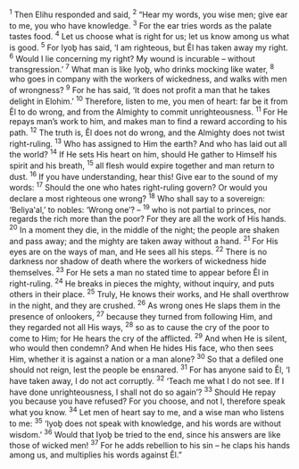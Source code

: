 <sup>1</sup> Then Elihu responded and said,
<sup>2</sup> “Hear my words, you wise men; give ear to me, you who have knowledge.
<sup>3</sup> For the ear tries words as the palate tastes food.
<sup>4</sup> Let us choose what is right for us; let us know among us what is good.
<sup>5</sup> For Iyoḇ has said, ‘I am righteous, but Ĕl has taken away my right.
<sup>6</sup> Would I lie concerning my right? My wound is incurable – without transgression.’
<sup>7</sup> What man is like Iyoḇ, who drinks mocking like water,
<sup>8</sup> who goes in company with the workers of wickedness, and walks with men of wrongness?
<sup>9</sup> For he has said, ‘It does not profit a man that he takes delight in Elohim.’
<sup>10</sup> Therefore, listen to me, you men of heart: far be it from Ĕl to do wrong, and from the Almighty to commit unrighteousness.
<sup>11</sup> For He repays man’s work to him, and makes man to find a reward according to his path.
<sup>12</sup> The truth is, Ĕl does not do wrong, and the Almighty does not twist right-ruling.
<sup>13</sup> Who has assigned to Him the earth? And who has laid out all the world?
<sup>14</sup> If He sets His heart on him, should He gather to Himself his spirit and his breath,
<sup>15</sup> all flesh would expire together and man return to dust.
<sup>16</sup> If you have understanding, hear this! Give ear to the sound of my words:
<sup>17</sup> Should the one who hates right-ruling govern? Or would you declare a most righteous one wrong?
<sup>18</sup> Who shall say to a sovereign: ‘Beliya‛al,’ to nobles: ‘Wrong one’? –
<sup>19</sup> who is not partial to princes, nor regards the rich more than the poor? For they are all the work of His hands.
<sup>20</sup> In a moment they die, in the middle of the night; the people are shaken and pass away; and the mighty are taken away without a hand.
<sup>21</sup> For His eyes are on the ways of man, and He sees all his steps.
<sup>22</sup> There is no darkness nor shadow of death where the workers of wickedness hide themselves.
<sup>23</sup> For He sets a man no stated time to appear before Ĕl in right-ruling.
<sup>24</sup> He breaks in pieces the mighty, without inquiry, and puts others in their place.
<sup>25</sup> Truly, He knows their works, and He shall overthrow in the night, and they are crushed.
<sup>26</sup> As wrong ones He slaps them in the presence of onlookers,
<sup>27</sup> because they turned from following Him, and they regarded not all His ways,
<sup>28</sup> so as to cause the cry of the poor to come to Him; for He hears the cry of the afflicted.
<sup>29</sup> And when He is silent, who would then condemn? And when He hides His face, who then sees Him, whether it is against a nation or a man alone?
<sup>30</sup> So that a defiled one should not reign, lest the people be ensnared.
<sup>31</sup> For has anyone said to Ĕl, ‘I have taken away, I do not act corruptly.
<sup>32</sup> ‘Teach me what I do not see. If I have done unrighteousness, I shall not do so again’?
<sup>33</sup> Should He repay you because you have refused? For you choose, and not I, therefore speak what you know.
<sup>34</sup> Let men of heart say to me, and a wise man who listens to me:
<sup>35</sup> ‘Iyoḇ does not speak with knowledge, and his words are without wisdom.’
<sup>36</sup> Would that Iyoḇ be tried to the end, since his answers are like those of wicked men!
<sup>37</sup> For he adds rebellion to his sin – he claps his hands among us, and multiplies his words against Ĕl.”
